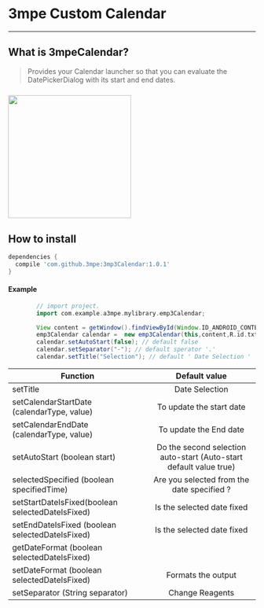 

# 3mpe Custom Calendar

----
## What is 3mpeCalendar?
> Provides your Calendar launcher so that you can evaluate the DatePickerDialog with its start and end dates.

#####
<img width="250" height="250" src="http://i68.tinypic.com/2vd2rtf.jpg" />

## How to install 

```Groovy
dependencies {
  compile 'com.github.3mpe:3mp3Calendar:1.0.1'
}
```

#### Example 
````Groovy
        // import project.
        import com.example.a3mpe.mylibrary.emp3Calendar; 

        View content = getWindow().findViewById(Window.ID_ANDROID_CONTENT); // getview
        emp3Calendar calendar =  new emp3Calendar(this,content,R.id.txt_rent_start_date);
        calendar.setAutoStart(false); // default false
        calendar.setSeparator("-"); // default sperator '.'
        calendar.setTitle("Selection"); // default ' Date Selection '
````




| Function										   | Default value                                                         |
|------------------------------------------------- |:---------------------------------------------------------------------:|
| setTitle			 							   | Date Selection						                                   |
| setCalendarStartDate (calendarType, value)	   | To update the start date						                       |
| setCalendarEndDate (calendarType, value)	       | To update the End date						                           |
| setAutoStart (boolean start)					   | Do the second selection auto-start (Auto-start default value true)	   |				
| selectedSpecified (boolean specifiedTime)		   | Are you selected from the date specified ?						       |
| setStartDateIsFixed(boolean selectedDateIsFixed) | Is the selected date fixed						                       |
| setEndDateIsFixed (boolean selectedDateIsFixed)  | Is the selected date fixed						                       |
| getDateFormat (boolean selectedDateIsFixed)  	   | 						                                               |
| setDateFormat (boolean selectedDateIsFixed)  	   | Formats the output		                                               |				
| setSeparator (String separator)				   | Change Reagents													   |









